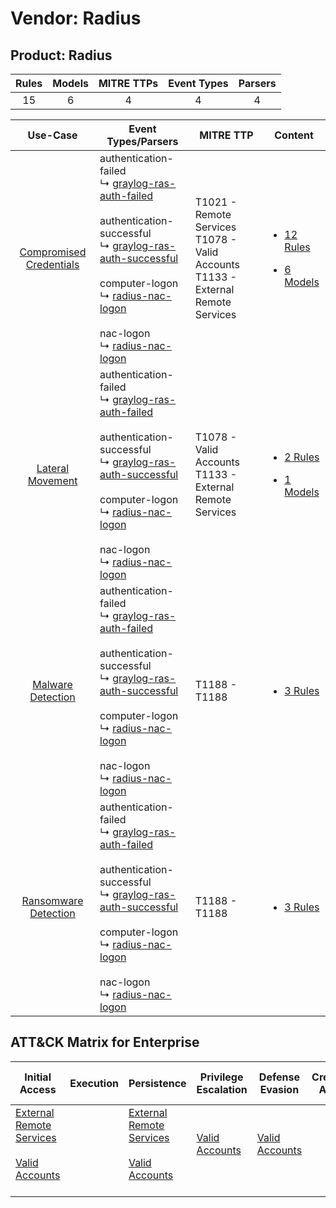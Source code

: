 Vendor: Radius
==============
Product: Radius
---------------
| Rules | Models | MITRE TTPs | Event Types | Parsers |
|:-----:|:------:|:----------:|:-----------:|:-------:|
|  15   |   6    |     4      |      4      |    4    |

|                                  Use-Case                                  | Event Types/Parsers                                                                                                                                                                                                                                                                                                                                                                                                       | MITRE TTP                                                                                 | Content                                                                                                           |
|:--------------------------------------------------------------------------:| ------------------------------------------------------------------------------------------------------------------------------------------------------------------------------------------------------------------------------------------------------------------------------------------------------------------------------------------------------------------------------------------------------------------------- | ----------------------------------------------------------------------------------------- | ----------------------------------------------------------------------------------------------------------------- |
| [Compromised Credentials](../../../UseCases/uc_compromised_credentials.md) |  authentication-failed<br> ↳ [graylog-ras-auth-failed](Parsers/parserContent_graylog-ras-auth-failed.md)<br><br> authentication-successful<br> ↳ [graylog-ras-auth-successful](Parsers/parserContent_graylog-ras-auth-successful.md)<br><br> computer-logon<br> ↳ [radius-nac-logon](Parsers/parserContent_radius-nac-logon.md)<br><br> nac-logon<br> ↳ [radius-nac-logon](Parsers/parserContent_radius-nac-logon.md)<br> | T1021 - Remote Services<br>T1078 - Valid Accounts<br>T1133 - External Remote Services<br> | [<ul><li>12 Rules</li></ul><ul><li>6 Models</li></ul>](Rules_Models/r_m_radius_radius_Compromised_Credentials.md) |
|        [Lateral Movement](../../../UseCases/uc_lateral_movement.md)        |  authentication-failed<br> ↳ [graylog-ras-auth-failed](Parsers/parserContent_graylog-ras-auth-failed.md)<br><br> authentication-successful<br> ↳ [graylog-ras-auth-successful](Parsers/parserContent_graylog-ras-auth-successful.md)<br><br> computer-logon<br> ↳ [radius-nac-logon](Parsers/parserContent_radius-nac-logon.md)<br><br> nac-logon<br> ↳ [radius-nac-logon](Parsers/parserContent_radius-nac-logon.md)<br> | T1078 - Valid Accounts<br>T1133 - External Remote Services<br>                            | [<ul><li>2 Rules</li></ul><ul><li>1 Models</li></ul>](Rules_Models/r_m_radius_radius_Lateral_Movement.md)         |
|       [Malware Detection](../../../UseCases/uc_malware_detection.md)       |  authentication-failed<br> ↳ [graylog-ras-auth-failed](Parsers/parserContent_graylog-ras-auth-failed.md)<br><br> authentication-successful<br> ↳ [graylog-ras-auth-successful](Parsers/parserContent_graylog-ras-auth-successful.md)<br><br> computer-logon<br> ↳ [radius-nac-logon](Parsers/parserContent_radius-nac-logon.md)<br><br> nac-logon<br> ↳ [radius-nac-logon](Parsers/parserContent_radius-nac-logon.md)<br> | T1188 - T1188<br>                                                                         | [<ul><li>3 Rules</li></ul>](Rules_Models/r_m_radius_radius_Malware_Detection.md)                                  |
|    [Ransomware Detection](../../../UseCases/uc_ransomware_detection.md)    |  authentication-failed<br> ↳ [graylog-ras-auth-failed](Parsers/parserContent_graylog-ras-auth-failed.md)<br><br> authentication-successful<br> ↳ [graylog-ras-auth-successful](Parsers/parserContent_graylog-ras-auth-successful.md)<br><br> computer-logon<br> ↳ [radius-nac-logon](Parsers/parserContent_radius-nac-logon.md)<br><br> nac-logon<br> ↳ [radius-nac-logon](Parsers/parserContent_radius-nac-logon.md)<br> | T1188 - T1188<br>                                                                         | [<ul><li>3 Rules</li></ul>](Rules_Models/r_m_radius_radius_Ransomware_Detection.md)                               |

ATT&CK Matrix for Enterprise
----------------------------
| Initial Access                                                                                                                                   | Execution | Persistence                                                                                                                                      | Privilege Escalation                                                | Defense Evasion                                                     | Credential Access | Discovery | Lateral Movement                                                     | Collection | Command and Control | Exfiltration | Impact |
| ------------------------------------------------------------------------------------------------------------------------------------------------ | --------- | ------------------------------------------------------------------------------------------------------------------------------------------------ | ------------------------------------------------------------------- | ------------------------------------------------------------------- | ----------------- | --------- | -------------------------------------------------------------------- | ---------- | ------------------- | ------------ | ------ |
| [External Remote Services](https://attack.mitre.org/techniques/T1133)<br><br>[Valid Accounts](https://attack.mitre.org/techniques/T1078)<br><br> |           | [External Remote Services](https://attack.mitre.org/techniques/T1133)<br><br>[Valid Accounts](https://attack.mitre.org/techniques/T1078)<br><br> | [Valid Accounts](https://attack.mitre.org/techniques/T1078)<br><br> | [Valid Accounts](https://attack.mitre.org/techniques/T1078)<br><br> |                   |           | [Remote Services](https://attack.mitre.org/techniques/T1021)<br><br> |            |                     |              |        |
